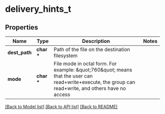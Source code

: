 # delivery_hints_t

## Properties
Name | Type | Description | Notes
------------ | ------------- | ------------- | -------------
**dest_path** | **char \*** | Path of the file on the destination filesystem | 
**mode** | **char \*** | File mode in octal form. For example: \&quot;760\&quot; means that the user can read+write+execute, the group can read+write, and others have no access  | 

[[Back to Model list]](../README.md#documentation-for-models) [[Back to API list]](../README.md#documentation-for-api-endpoints) [[Back to README]](../README.md)


